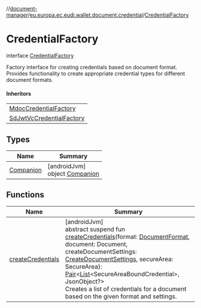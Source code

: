 //[document-manager](../../../index.md)/[eu.europa.ec.eudi.wallet.document.credential](../index.md)/[CredentialFactory](index.md)

# CredentialFactory

interface [CredentialFactory](index.md)

Factory interface for creating credentials based on document format. Provides functionality to create appropriate credential types for different document formats.

#### Inheritors

| |
|---|
| [MdocCredentialFactory](../-mdoc-credential-factory/index.md) |
| [SdJwtVcCredentialFactory](../-sd-jwt-vc-credential-factory/index.md) |

## Types

| Name | Summary |
|---|---|
| [Companion](-companion/index.md) | [androidJvm]<br>object [Companion](-companion/index.md) |

## Functions

| Name                                       | Summary                                                                                                                                                                                                                                                                                                                                                                                                                                                                                                                                                                                                                                                                                                       |
|--------------------------------------------|---------------------------------------------------------------------------------------------------------------------------------------------------------------------------------------------------------------------------------------------------------------------------------------------------------------------------------------------------------------------------------------------------------------------------------------------------------------------------------------------------------------------------------------------------------------------------------------------------------------------------------------------------------------------------------------------------------------|
| [createCredentials](create-credentials.md) | [androidJvm]<br>abstract suspend fun [createCredentials](create-credentials.md)(format: [DocumentFormat](../../eu.europa.ec.eudi.wallet.document.format/-document-format/index.md), document: Document, createDocumentSettings: [CreateDocumentSettings](../../eu.europa.ec.eudi.wallet.document/-create-document-settings/index.md), secureArea: SecureArea): [Pair](https://kotlinlang.org/api/latest/jvm/stdlib/kotlin-stdlib/kotlin/-pair/index.html)&lt;[List](https://kotlinlang.org/api/latest/jvm/stdlib/kotlin-stdlib/kotlin.collections/-list/index.html)&lt;SecureAreaBoundCredential&gt;, JsonObject?&gt;<br>Creates a list of credentials for a document based on the given format and settings. |
